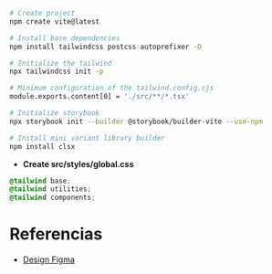 ```bash
# Create project
npm create vite@latest

# Install base dependencies
npm install tailwindcss postcss autoprefixer -D

# Initialize the tailwind
npx tailwindcss init -p

# Minimum configuration of the tailwind.config.cjs
module.exports.content[0] = './src/**/*.tsx'

# Initialize storybook
npx storybook init --builder @storybook/builder-vite --use-npm

# Install mini variant library builder 
npm install clsx
```

* **Create src/styles/global.css**
```css
@tailwind base;
@tailwind utilities;
@tailwind components;
```

# Referencias

- [Design Figma](https://www.figma.com/file/8kntFxJ3KtVG2grQbqdoqf/Ignite-Lab---Design-System?node-id=2%3A179)
